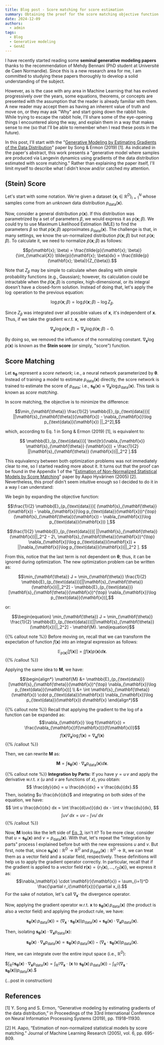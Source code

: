 ```yaml
---
title: Blog post - Score matching for score estimation
summary: Obtaining the proof for the score matching objective function 
date: 2024-12-09
authors:
  - admin
tags:
  - Blog
  - Generative modeling
  - GenAI
---
```


I have recently started reading some **seminal generative modeling papers** thanks to the recommendation of Mehdy Bennani (PhD student at Université de Caen Normandie).
Since this is a new research area for me, I am committed to studying these papers thoroughly to develop a solid understanding of the subject. 

However, as is the case with any area in Machine Learning that has evolved progressively over the years, some equations, theorems, or concepts are presented with the assumption that the reader is already familiar with them. 
A new reader may accept them as having an inherent value of truth and move on, or they may ask "Why" and start going down the rabbit hole.
While trying to escape the rabbit hole, I'll share some of the eye-opening things I encountered along the way, and explain them in a way that makes sense to me
(so that I'll be able to remember when I read these posts in the future).


In this post, I'll start with the "[Generative Modeling by Estimating Gradients of the Data Distribution](https://dl.acm.org/doi/10.5555/3454287.3455354)" paper by Song & Ermon (2019) [1].
As indicated in the paper's abstract, this work presents a "generative model where samples are produced via Langevin dynamics using gradients of the data distribution estimated with score matching."
Rather than explaining the paper itself, I'll limit myself to describe what I didn't know and/or catched my attention.

## (Stein) Score

Let's start with some notation. 
We're given a dataset $\{ \mathbf{x}_i \in \mathbb{R}^D \}_{i=1}^N$ whose samples come from an _unknown_ data distribution $p_{\text{data}}(\mathbf{x})$.

Now, consider a general distribution $p(\mathbf{x})$.
If this distribution was parametrized by a set of parameters $\beta$, we would express it as $p(\mathbf{x}; \beta)$.
We could try to use Maximum Likelihood Estimation (MLE) to find the parameters $\beta$ so that $p(\mathbf{x}; \beta)$ approximates $p_{\text{data}}(\mathbf{x})$.
The challenge is that, in many settings, we know the un-normalized distribution $\tilde{p}(\mathbf{x}; \beta)$ but not $p(\mathbf{x}; \beta)$.
To calculate it, we need to normalize $\tilde{p}(\mathbf{x}; \beta)$ as follows:

$$p(\mathbf{x}; \beta) = \frac{\tilde{p}(\mathbf{x}; \beta)}{\int_{\mathcal{X}} \tilde{p}(\mathbf{x}; \beta)dx} = \frac{\tilde{p}(\mathbf{x}; \beta)}{Z_{\beta}}.$$

Note that $Z_{\beta}$ may be simple to calculate when dealing with simple probability functions (e.g., Gaussian); however, its calculation
could be intractable when the $\tilde{p}(\mathbf{x}; \beta)$ is complex, high-dimensional, or its integral doesn't have a closed-form solution.
Instead of doing that, let's apply the $\log$ operation to the previous equation:

$$\log p(\mathbf{x}; \beta) = \log \tilde{p}(\mathbf{x}; \beta) - \log Z_{\beta}.$$

Since $Z_{\beta}$ was integrated over all possible values of $\mathbf{x}$, it's independent of $\mathbf{x}$.
Thus, if we take the gradient w.r.t. $\mathbf{x}$, we obtain:

$$\nabla_{\mathbf{x}} \log p(\mathbf{x}; \beta) = \nabla_{\mathbf{x}} \log \tilde{p}(\mathbf{x}; \beta) - 0.$$

By doing so, we removed the influence of the normalizing constant. 
$\nabla_{\mathbf{x}} \log p(\mathbf{x})$ is known as the **Stein score** (or simply, "score") function. 

## Score Matching

Let $\mathbf{s}_{\mathbf{\theta}}$ represent a _score network_; i.e., a neural network parameterized by $\mathbf{\theta}$.
Instead of training a model to estimate $p_{\text{data}}(\mathbf{x})$ directly, the score network is trained to estimate the score of $p_{\text{data}}$; i.e., 
$\mathbf{s}_{\mathbf{\theta}} (\mathbf{x}) \approx \nabla_{\mathbf{x}} \log p_{\text{data}}(\mathbf{x})$.
This task is known as _score matching_.

In score matching, the objective is to minimize the difference:

$$\min_{\mathbf{\theta}} \frac{1}{2} \mathbb{E}_{p_{\text{data}}}[ ||\mathbf{s}_{\mathbf{\theta}}(\mathbf{x}) - \nabla_{\mathbf{x}}\log p_{\text{data}}(\mathbf{x}) ||_2^2],$$

which, according to Eq. 1 in Song & Ermon (2019) [1], is equivalent to:

$$ \mathbb{E}_{p_{\text{data}}}[ \text{tr}(\nabla_{\mathbf{x}} \mathbf{s}_{\mathbf{\theta}} (\mathbf{x})) + \frac{1}{2} ||\mathbf{s}_{\mathbf{\theta}} (\mathbf{x})||_2^2  ].$$

This equivalency between both optimization problems was not immediately clear to me, so I started reading more about it.
It turns out that the proof can be found in the Appendix 1 of the
"[Estimation of Non-Normalized Statistical Models by Score Matching](https://jmlr.csail.mit.edu/papers/volume6/hyvarinen05a/old.pdf)" paper by Aapo Hyvärinen (2005) [2].
Nevertheless, this proof didn't seem intuitive enough so I decided to do it in a way I can understand:

We begin by expanding the objective function:

$$\frac{1}{2} \mathbb{E}_{p_{\text{data}}}[ (\mathbf{s}_{\mathbf{\theta}}(\mathbf{x}) - \nabla_{\mathbf{x}}\log p_{\text{data}}(\mathbf{x}))^{\top}(\mathbf{s}_{\mathbf{\theta}}(\mathbf{x}) - \nabla_{\mathbf{x}}\log p_{\text{data}}(\mathbf{x}))  ],$$

$$\frac{1}{2} \mathbb{E}_{p_{\text{data}}}[ ||\mathbf{s}_{\mathbf{\theta}}(\mathbf{x})||_2^2 - 2\, \mathbf{s}_{\mathbf{\theta}}(\mathbf{x})^{\top} \nabla_{\mathbf{x}}\log p_{\text{data}}(\mathbf{x}) + ||\nabla_{\mathbf{x}}\log p_{\text{data}}(\mathbf{x})||_2^2 ]. $$

From this, notice that the last term is not dependent on $\mathbf{\theta}$; thus, it can be ignored during optimization.
The new optimization problem can be written as:

$$\min_{\mathbf{\theta}} J = \min_{\mathbf{\theta}} \frac{1}{2} \mathbb{E}_{p_{\text{data}}}[||\mathbf{s}_{\mathbf{\theta}}(\mathbf{x})||_2^2] - \mathbb{E}_{p_{\text{data}}}[\mathbf{s}_{\mathbf{\theta}}(\mathbf{x})^{\top} \nabla_{\mathbf{x}}\log p_{\text{data}}(\mathbf{x})],$$

or:

[//]: # ([Eq. 1]&#40;#EQ1&#41;)

<a name="EQ1"></a>
$$\begin{equation}
\min_{\mathbf{\theta}} J = \min_{\mathbf{\theta}} \frac{1}{2} \mathbb{E}_{p_{\text{data}}}[||\mathbf{s}_{\mathbf{\theta}}(\mathbf{x})||_2^2] - \mathbf{M}.
\end{equation}$$

{{% callout note %}}
 Before moving on, recall that we can transform the expectation of function $f(\mathbf{x})$ into an integral expression as follows:

 $$\mathbb{E}_{p(\mathbf{x})} [f(\mathbf{x})] = \int f(\mathbf{x})p(\mathbf{x}) d\mathbf{x}.$$
{{% /callout %}}

Applying the same idea to $\mathbf{M}$, we have:

$$\begin{align*}
\mathbf{M} &= \mathbb{E}_{p_{\text{data}}}[\mathbf{s}_{\mathbf{\theta}}(\mathbf{x})^{\top} \nabla_{\mathbf{x}}\log p_{\text{data}}(\mathbf{x})] \\
&= \int \mathbf{s}_{\mathbf{\theta}} (\mathbf{x}) \cdot p_{\text{data}}(\mathbf{x}) \nabla_{\mathbf{x}}\log p_{\text{data}}(\mathbf{x}) d\mathbf{x}
\end{align*}$$

{{% callout note %}}
Recall that applying the gradient to the log of a function can be expanded as:
$$\nabla_{\mathbf{x}} \log f(\mathbf{x}) = \frac{\nabla_{\mathbf{x}}f(\mathbf{x})}{f(\mathbf{x})}$$
$$f(\mathbf{x}) \nabla_{\mathbf{x}} \log f(\mathbf{x}) = \nabla_{\mathbf{x}}f(\mathbf{x})$$
{{% /callout %}}

Then, we can rewrite $\mathbf{M}$ as:

[//]: # ( [Eq. 2]&#40;#EQ2&#41;)

<a name="EQ2"></a>
$$\begin{equation}
\mathbf{M} = \int \mathbf{s}_{\mathbf{\theta}} (\mathbf{x}) \cdot \nabla_{\mathbf{x}} p_{\text{data}}(\mathbf{x}) d\mathbf{x}.
\end{equation}$$

{{% callout note %}}
**Integration by Parts:**
If you have $y = u\, v$ and apply the derivative w.r.t. $x$ ($u$ and $v$ are functions of $x$), you obtain:
$$ \frac{dy}{dx} = u \frac{dv}{dx} + v \frac{du}{dx}.$$
Then, isolating $u \frac{dv}{dx}$ and integrating on both sides of the equation, we have:
$$ \int u \frac{dv}{dx} dx = \int \frac{d(uv)}{dx} dx - \int v \frac{du}{dx}, $$
<a name="EQ3"></a>
$$ \begin{equation} 
\int u v'\, dx = uv - \int v u'\, dx 
\end{equation}$$
{{% /callout %}}

Now, $\mathbf{M}$ looks like the left side of [Eq. 3](#EQ3), isn't it?
To be more clear, consider that $u = \mathbf{s}_{\mathbf{\theta}} (\mathbf{x})$ and $v = p_{\text{data}}(\mathbf{x})$.
With that, let's repeat the "integration by parts" process I explained before but with the new expressions $u$ and $v$.
But first, note that, since $\mathbf{s}_{\mathbf{\theta}} (\mathbf{x}): \mathbb{R}^D \rightarrow \mathbb{R}^D$ and $p_{\text{data}}(\mathbf{x}): \mathbb{R}^D \rightarrow \mathbb{R}$, 
we can treat them as a vector field and a scalar field, respectively.
These definitions will help us to apply the gradient operator correctly.
In particular, recall that if the gradient is applied to a vector field $\mathbf{r}(\mathbf{x}) = \{ r_1(\mathbf{x}), \dots, r_D(\mathbf{x}) \}$, we express it as:
$$\nabla_\mathbf{x} \cdot \mathbf{r}(\mathbf{x}) = \sum_{i=1}^D \frac{\partial r_i(\mathbf{x})}{\partial x_i}.$$
For the sake of notation, let's call $\nabla_\mathbf{x} \cdot$ the divergence operator. 

Now, applying the gradient operator w.r.t. $\mathbf{x}$ to $\mathbf{s}_{\mathbf{\theta}} (\mathbf{x}) \, p_{\text{data}}(\mathbf{x})$ (the product is also a vector field) and applying the product rule, we have:

$$\mathbf{s}_{\mathbf{\theta}}(\mathbf{x}) \, p_{\text{data}}(\mathbf{x})) =
(\nabla_{\mathbf{x}} \cdot \mathbf{s}_{\mathbf{\theta}}(\mathbf{x})) p_{\text{data}}(\mathbf{x}) +
\mathbf{s}_{\mathbf{\theta}} (\mathbf{x}) \cdot \nabla_{\mathbf{x}} p_{\text{data}}(\mathbf{x}).$$

Then, isolating $\mathbf{s}_{\mathbf{\theta}} (\mathbf{x}) \cdot \nabla_{\mathbf{x}} p_{\text{data}}(\mathbf{x})$:

$$\mathbf{s}_{\mathbf{\theta}}(\mathbf{x}) \cdot \nabla_{\mathbf{x}} p_{\text{data}}(\mathbf{x}) =
  \mathbf{s}_{\mathbf{\theta}} (\mathbf{x}) \, p_{\text{data}}(\mathbf{x})) -
(\nabla_{\mathbf{x}} \cdot \mathbf{s}_{\mathbf{\theta}}(\mathbf{x})) p_{\text{data}}(\mathbf{x}).$$

Here, we can integrate over the entire input space (i.e., $\mathbb{R}^D$):

$$\int_{\mathbb{R}^D} \mathbf{s}_{\mathbf{\theta}} (\mathbf{x}) \cdot \nabla_{\mathbf{x}} p_{\text{data}}(\mathbf{x}) =
\int_{\mathbb{R}^D} \nabla_\mathbf{x} \cdot (\mathbf{x}$ to $\mathbf{s}_{\mathbf{\theta}} (\mathbf{x}) \, p_{\text{data}}(\mathbf{x})) -
\int_{\mathbb{R}^D} (\nabla_{\mathbf{x}} \cdot \mathbf{s}_{\mathbf{\theta}}(\mathbf{x})) p_{\text{data}}(\mathbf{x}).$$




(...post in construction)


## References

[1] Y. Song and S. Ermon, “Generative modeling by estimating gradients of the data distribution,” in Proceedings of the 33rd International Conference on Neural Information Processing Systems (2019), pp. 11918–11930.

[2] H. Aapo, “Estimation of non-normalized statistical models by score matching.” Journal of Machine Learning Research (2005), vol. 6, pp. 695-809.





